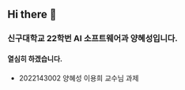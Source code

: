 ## Hi there 👋

### 신구대학교 22학번 AI 소프트웨어과 양혜성입니다.
#### 열심히 하겠습니다.
- 2022143002 양혜성 이용희 교수님 과제

<!--
**2022143002/2022143002** is a ✨ _special_ ✨ repository because its `README.md` (this file) appears on your GitHub profile.

Here are some ideas to get you started:

- 🔭 I’m currently working on ...
- 🌱 I’m currently learning ...
- 👯 I’m looking to collaborate on ...
- 🤔 I’m looking for help with ...
- 💬 Ask me about ...
- 📫 How to reach me: ...
- 😄 Pronouns: ...
- ⚡ Fun fact: ...
-->
